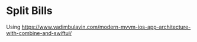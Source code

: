 # Split Bills

Using https://www.vadimbulavin.com/modern-mvvm-ios-app-architecture-with-combine-and-swiftui/
